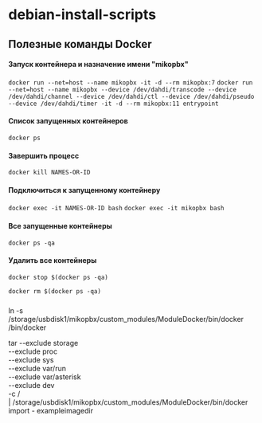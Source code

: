 # debian-install-scripts

## Полезные команды Docker
#### Запуск контейнера и назначение имени "mikopbx"
`docker run --net=host --name mikopbx -it -d --rm mikopbx:7`
`docker run --net=host --name mikopbx --device /dev/dahdi/transcode --device /dev/dahdi/channel --device /dev/dahdi/ctl --device /dev/dahdi/pseudo --device /dev/dahdi/timer -it -d --rm mikopbx:11 entrypoint`
#### Список запущенных контейнеров
`docker ps`
#### Завершить процесс
`docker kill NAMES-OR-ID`
#### Подключиться к запущенному контейнеру
`docker exec -it NAMES-OR-ID bash`
`docker exec -it mikopbx bash`

#### Все запущенные контейнеры
`docker ps -qa`

#### Удалить все контейнеры
`docker stop $(docker ps -qa)`

`docker rm $(docker ps -qa)`

###
ln -s /storage/usbdisk1/mikopbx/custom_modules/ModuleDocker/bin/docker /bin/docker

tar --exclude storage \
    --exclude proc \
    --exclude sys \
    --exclude var/run \
    --exclude var/asterisk \
    --exclude dev \
    -c /  \
    | /storage/usbdisk1/mikopbx/custom_modules/ModuleDocker/bin/docker import - exampleimagedir